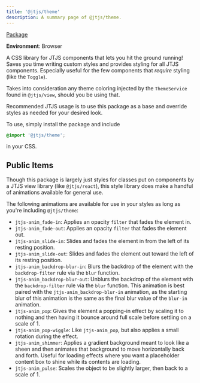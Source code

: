 ```yaml
---
title: '@jtjs/theme'
description: A summary page of @jtjs/theme.
---
```


[Package](https://www.npmjs.com/package/@jtjs/theme)

**Environment**: Browser

A CSS library for JTJS components that lets you hit the ground running! Saves you time writing custom styles and provides styling for all JTJS components. Especially useful for the few components that _require_ styling (like the `Toggle`).

Takes into consideration any theme coloring injected by the `ThemeService` found in `@jtjs/view`, should you be using that.

Recommended JTJS usage is to use this package as a base and override styles as needed for your desired look.

To use, simply install the package and include 
```css
@import '@jtjs/theme';
``` 
in your CSS.

## Public Items

Though this package is largely just styles for classes put on components by a JTJS view library (like `@jtjs/react`), this style library does make a handful of animations available for general use.

The following animations are available for use in your styles as long as you're including `@jtjs/theme`:

- `jtjs-anim_fade-in`: Applies an opacity `filter` that fades the element in.
- `jtjs-anim_fade-out`: Applies an opacity `filter` that fades the element out.
- `jtjs-anim_slide-in`: Slides and fades the element in from the left of its resting position.
- `jtjs-anim_slide-out`: Slides and fades the element out toward the left of its resting position.
- `jtjs-anim_backdrop-blur-in`: Blurs the backdrop of the element with the `backdrop-filter` rule via the `blur` function.
- `jtjs-anim_backdrop-blur-out`: Unblurs the backdrop of the element with the `backdrop-filter` rule via the `blur` function. This animation is best paired with the `jtjs-anim_backdrop-blur-in` animation, as the starting blur of this animation is the same as the final blur value of the `blur-in` animation.
- `jtjs-anim_pop`: Gives the element a popping-in effect by scaling it to nothing and then having it bounce around full scale before settling on a scale of 1.
- `jtjs-anim_pop-wiggle`: Like `jtjs-anim_pop`, but also applies a small rotation during the effect.
- `jtjs-anim_shimmer`: Applies a gradient background meant to look like a sheen and then animates that background to move horizontally back and forth. Useful for loading effects where you want a placeholder content box to shine while its contents are loading.
- `jtjs-anim_pulse`: Scales the object to be slightly larger, then back to a scale of 1.

